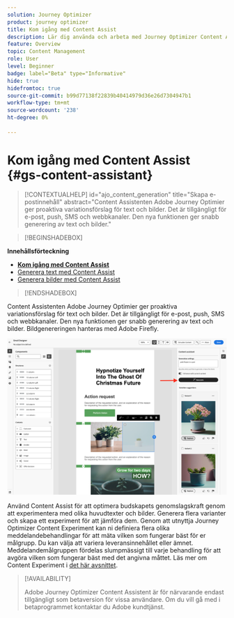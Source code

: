 ```yaml
---
solution: Journey Optimizer
product: journey optimizer
title: Kom igång med Content Assist
description: Lär dig använda och arbeta med Journey Optimizer Content Assist
feature: Overview
topic: Content Management
role: User
level: Beginner
badge: label="Beta" type="Informative"
hide: true
hidefromtoc: true
source-git-commit: b99d77138f22839b40414979d36e26d7304947b1
workflow-type: tm+mt
source-wordcount: '238'
ht-degree: 0%

---
```


# Kom igång med Content Assist {#gs-content-assistant}

>[!CONTEXTUALHELP]
>id="ajo_content_generation"
>title="Skapa e-postinnehåll"
>abstract="Content Assistenten Adobe Journey Optimier ger proaktiva variationsförslag för text och bilder. Det är tillgängligt för e-post, push, SMS och webbkanaler. Den nya funktionen ger snabb generering av text och bilder."


>[!BEGINSHADEBOX]

**Innehållsförteckning**

* **[Kom igång med Content Assist](gs-generative.md)**
* [Generera text med Content Assist](generative-content.md)
* [Generera bilder med Content Assist](generative-image.md)

>[!ENDSHADEBOX]


Content Assistenten Adobe Journey Optimier ger proaktiva variationsförslag för text och bilder. Det är tillgängligt för e-post, push, SMS och webbkanaler. Den nya funktionen ger snabb generering av text och bilder. Bildgenereringen hanteras med Adobe Firefly.

![](assets/image-gen-ai.png)



Använd Content Assist för att optimera budskapets genomslagskraft genom att experimentera med olika huvudtexter och bilder. Generera flera varianter och skapa ett experiment för att jämföra dem. Genom att utnyttja Journey Optimizer Content Experiment kan ni definiera flera olika meddelandebehandlingar för att mäta vilken som fungerar bäst för er målgrupp. Du kan välja att variera leveransinnehållet eller ämnet. Meddelandemålgruppen fördelas slumpmässigt till varje behandling för att avgöra vilken som fungerar bäst med det angivna måttet. Läs mer om Content Experiment i [det här avsnittet](../campaigns/content-experiment.md).


>[!AVAILABILITY]
>
>Adobe Journey Optimizer Content Assistent är för närvarande endast tillgängligt som betaversion för vissa användare. Om du vill gå med i betaprogrammet kontaktar du Adobe kundtjänst.

